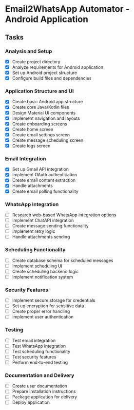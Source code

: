 # Email2WhatsApp Automator - Android Application

## Tasks

### Analysis and Setup
- [x] Create project directory
- [x] Analyze requirements for Android application
- [x] Set up Android project structure
- [x] Configure build files and dependencies

### Application Structure and UI
- [x] Create basic Android app structure
- [x] Create core Java/Kotlin files
- [x] Design Material UI components
- [x] Implement navigation and layouts
- [x] Create onboarding screens
- [x] Create home screen
- [x] Create email settings screen
- [x] Create message scheduling screen
- [x] Create logs screen

### Email Integration
- [x] Set up Gmail API integration
- [x] Implement OAuth authentication
- [x] Create email content extraction
- [x] Handle attachments
- [x] Create email polling functionality

### WhatsApp Integration
- [ ] Research web-based WhatsApp integration options
- [ ] Implement ChatAPI integration
- [ ] Create message sending functionality
- [ ] Implement retry logic
- [ ] Handle attachments sending

### Scheduling Functionality
- [ ] Create database schema for scheduled messages
- [ ] Implement scheduling UI
- [ ] Create scheduling backend logic
- [ ] Implement notification system

### Security Features
- [ ] Implement secure storage for credentials
- [ ] Set up encryption for sensitive data
- [ ] Create proper error handling
- [ ] Implement user authentication

### Testing
- [ ] Test email integration
- [ ] Test WhatsApp integration
- [ ] Test scheduling functionality
- [ ] Test security features
- [ ] Perform end-to-end testing

### Documentation and Delivery
- [ ] Create user documentation
- [ ] Prepare installation instructions
- [ ] Package application for delivery
- [ ] Deploy application
